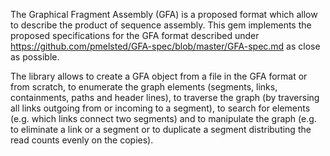 The Graphical Fragment Assembly (GFA) is a proposed format which allow
to describe the product of sequence assembly.
This gem implements the proposed specifications for the GFA format
described under https://github.com/pmelsted/GFA-spec/blob/master/GFA-spec.md
as close as possible.

The library allows to create a GFA object from a file in the GFA format
or from scratch, to enumerate the graph elements (segments, links,
containments, paths and header lines), to traverse the graph (by
traversing all links outgoing from or incoming to a segment), to search for
elements (e.g. which links connect two segments) and to manipulate the
graph (e.g. to eliminate a link or a segment or to duplicate a segment
distributing the read counts evenly on the copies).

